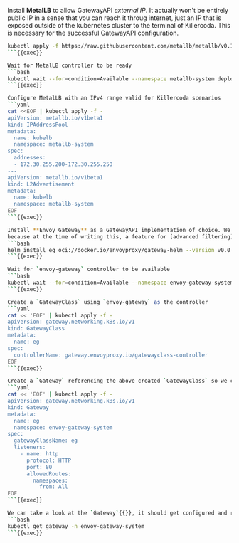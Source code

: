 Install **MetalLB** to allow GatewayAPI *external IP*. It actually won't be entirely public IP in a sense that you can reach
it throug internet, just an IP that is exposed outside of the kubernetes cluster to the terminal of Killercoda. This is necessary
for the successful GatewayAPI configuration.
```bash
kubectl apply -f https://raw.githubusercontent.com/metallb/metallb/v0.14.5/config/manifests/metallb-native.yaml
```{{exec}}

Wait for MetalLB controller to be ready
```bash
kubectl wait --for=condition=Available --namespace metallb-system deployment/controller --timeout=5m
```{{exec}}

Configure MetalLB with an IPv4 range valid for Killercoda scenarios
```yaml
cat <<EOF | kubectl apply -f -
apiVersion: metallb.io/v1beta1
kind: IPAddressPool
metadata:
  name: kubelb
  namespace: metallb-system
spec:
  addresses:
  - 172.30.255.200-172.30.255.250
---
apiVersion: metallb.io/v1beta1
kind: L2Advertisement
metadata:
  name: kubelb
  namespace: metallb-system
EOF
```{{exec}}

Install **Envoy Gateway** as a GatewayAPI implementation of choice. We are going to be using the [nightly build](https://github.com/envoyproxy/gateway/releases/tag/latest)
because at the time of writing this, a feature for [advanced filtering](https://github.com/envoyproxy/gateway/pull/3246) has not been released yet.
```bash
helm install eg oci://docker.io/envoyproxy/gateway-helm --version v0.0.0-latest -n envoy-gateway-system --create-namespace
```{{exec}}

Wait for `envoy-gateway` controller to be available
```bash
kubectl wait --for=condition=Available --namespace envoy-gateway-system deployment/envoy-gateway --timeout=5m 
```{{exec}}

Create a `GatewayClass` using `envoy-gateway` as the controller
```yaml
cat << 'EOF' | kubectl apply -f -
apiVersion: gateway.networking.k8s.io/v1
kind: GatewayClass
metadata:
  name: eg
spec:
  controllerName: gateway.envoyproxy.io/gatewayclass-controller
EOF
```{{exec}}

Create a `Gateway` referencing the above created `GatewayClass` so we can attach `HTTPRoutes` and expose applications.
```yaml
cat << 'EOF' | kubectl apply -f -
apiVersion: gateway.networking.k8s.io/v1
kind: Gateway
metadata:
  name: eg
  namespace: envoy-gateway-system
spec:
  gatewayClassName: eg
  listeners:
    - name: http
      protocol: HTTP
      port: 80
      allowedRoutes:
        namespaces: 
          from: All
EOF
```{{exec}}

We can take a look at the `Gateway`{{}}, it should get configured and reconciled by the Envoy Gateway instantly
```bash
kubectl get gateway -n envoy-gateway-system
```{{exec}}
